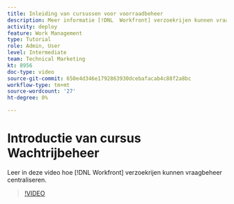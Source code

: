 ```yaml
---
title: Inleiding van cursussen voor voorraadbeheer
description: Meer informatie [!DNL  Workfront] verzoekrijen kunnen vraagbeheer centraliseren.
activity: deploy
feature: Work Management
type: Tutorial
role: Admin, User
level: Intermediate
team: Technical Marketing
kt: 8956
doc-type: video
source-git-commit: 650e4d346e1792863930dcebafacab4c88f2a8bc
workflow-type: tm+mt
source-wordcount: '27'
ht-degree: 0%

---
```


# Introductie van cursus Wachtrijbeheer

Leer in deze video hoe [!DNL  Workfront] verzoekrijen kunnen vraagbeheer centraliseren.

>[!VIDEO](https://video.tv.adobe.com/v/335219/?quality=12&learn=on)
